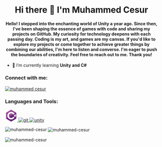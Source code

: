 <h1 align="center">Hi there 👋 I'm Muhammed Cesur</h1>
<h4 align="center">Hello! I stepped into the enchanting world of Unity a year ago. Since then, I've been shaping the essence of games with code and sharing my projects on GitHub. My curiosity for technology deepens with each passing day. Coding is my art, and games are my canvas. If you'd like to explore my projects or come together to achieve greater things by combining our abilities, I'm here to listen and converse. I'm eager to push the boundaries of creativity. Feel free to reach out to me. Thank you!</h4>


- 🌱 I’m currently learning **Unity and C#**

<h3 align="left">Connect with me:</h3>
<p align="left">
<a href="https://www.linkedin.com/in/muhammed-cesur-a2a411226/" target="blank"><img align="center" src="https://raw.githubusercontent.com/rahuldkjain/github-profile-readme-generator/master/src/images/icons/Social/linked-in-alt.svg" alt="muhammed cesur" height="30" width="40" /></a>
</p>

<h3 align="left">Languages and Tools:</h3>
<p align="left"> 
<a href="https://www.w3schools.com/cs/" target="_blank" rel="noreferrer"> <img src="https://raw.githubusercontent.com/devicons/devicon/master/icons/csharp/csharp-original.svg" alt="csharp" width="40" height="40"/> </a>
<a href="https://git-scm.com/" target="_blank" rel="noreferrer"> <img src="https://www.vectorlogo.zone/logos/git-scm/git-scm-icon.svg" alt="git" width="40" height="40"/> </a>
<a href="https://unity.com/" target="_blank" rel="noreferrer"> <img src="https://www.vectorlogo.zone/logos/unity3d/unity3d-icon.svg" alt="unity" width="40" height="40"/> </a> </p>

<p><img align="left" src="https://github-readme-stats.vercel.app/api/top-langs?username=muhammed-cesur&show_icons=true&locale=en&layout=compact" alt="muhammed-cesur" /></p>

<p>&nbsp;<img align="center" src="https://github-readme-stats.vercel.app/api?username=muhammed-cesur&show_icons=true&locale=en" alt="muhammed-cesur" /></p>

<p><img align="center" src="https://github-readme-streak-stats.herokuapp.com/?user=muhammed-cesur&" alt="muhammed-cesur" /></p>
